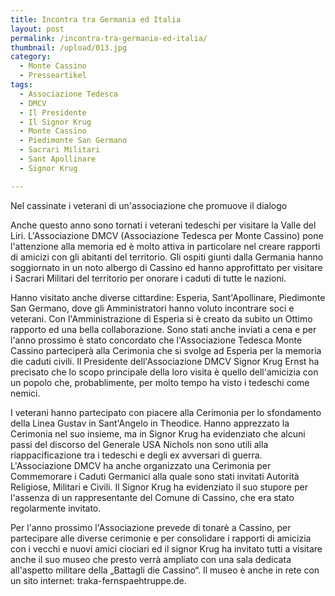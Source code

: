 ```yaml
---
title: Incontra tra Germania ed Italia
layout: post
permalink: /incontra-tra-germania-ed-italia/
thumbnail: /upload/013.jpg
category:
  - Monte Cassino
  - Presseartikel
tags:
  - Associazione Tedesca
  - DMCV
  - Il Presidente
  - Il Signor Krug
  - Monte Cassino
  - Piedimonte San Germano
  - Sacrari Militari
  - Sant Apollinare
  - Signor Krug

---
```

Nel cassinate i veterani di un'associazione che promuove il dialogo

Anche questo anno sono tornati i veterani tedeschi per visitare la Valle del Liri.
L'Associazione DMCV (Associazione Tedesca per Monte Cassino) pone l'attenzione alla memoria ed è molto attiva in particolare nel creare rapporti di amicizi con gli abitanti del territorio. Gli ospiti giunti dalla Germania hanno soggiornato in un noto albergo di Cassino ed hanno approfittato per visitare i Sacrari Militari del territorio per onorare i caduti di tutte le nazioni.

Hanno visitato anche diverse cittardine: Esperia, Sant'Apollinare, Piedimonte San Germano, dove gli Amministratori hanno voluto incontrare soci e veterani. Con l'Amministrazione di Esperia si è creato da subito un Ottimo rapporto ed una bella collaborazione. Sono stati anche inviati a cena e per l'anno prossimo è stato concordato che l'Associazione Tedesca Monte Cassino parteciperà alla Cerimonia che si svolge ad Esperia per la memoria die caduti civili.
Il Presidente dell'Associazione DMCV Signor Krug Ernst ha precisato che lo scopo principale della loro visita è quello dell'amicizia con un popolo che, probablimente, per molto tempo ha visto i tedeschi come nemici.

I veterani hanno partecipato con piacere alla Cerimonia per lo sfondamento della Linea Gustav in Sant'Angelo in Theodice. Hanno apprezzato la Cerimonia nel suo insieme, ma in Signor Krug ha evidenziato che alcuni passi del discorso del Generale USA Nichols non sono utili alla riappacificazione tra i tedeschi e degli ex avversari di guerra.
L'Associazione DMCV ha anche organizzato una Cerimonia per Commemorare i Caduti Germanici alla quale sono stati invitati Autorità Religiose, Militari e Civili. Il Signor Krug ha evidenziato il suo stupore per l'assenza di un rappresentante del Comune di Cassino, che era stato regolarmente invitato.

Per l'anno prossimo l'Associazione prevede di tonarè a Cassino, per partecipare alle diverse cerimonie e per consolidare i rapporti di amicizia con i vecchi e nuovi amici ciociari ed il signor Krug ha invitato tutti a visitare anche il suo museo che presto verrà ampliato con una sala dedicata all'aspetto militare della „Battagli die Cassino“. Il museo è anche in rete con un sito internet: traka-fernspaehtruppe.de.
